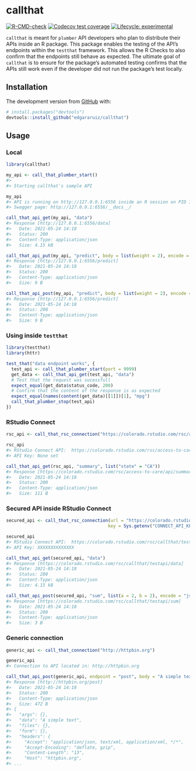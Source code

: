
<!-- README.md is generated from README.Rmd. Please edit that file -->

# callthat

<!-- badges: start -->

[![R-CMD-check](https://github.com/edgararuiz/callthat/workflows/R-CMD-check/badge.svg)](https://github.com/edgararuiz/callthat/actions)
[![Codecov test
coverage](https://codecov.io/gh/edgararuiz/callthat/branch/master/graph/badge.svg)](https://codecov.io/gh/edgararuiz/callthat?branch=master)
[![Lifecycle:
experimental](https://img.shields.io/badge/lifecycle-experimental-orange.svg)](https://lifecycle.r-lib.org/articles/stages.html#experimental)
<!-- badges: end -->

`callthat` is meant for `plumber` API developers who plan to distribute
their APIs inside an R package. This package enables the testing of the
API’s endpoints within the `testthat` framework. This allows the R
Checks to also confirm that the endpoints still behave as expected. The
ultimate goal of `callthat` is to ensure for the package’s automated
testing confirms that the APIs still work even if the developer did not
run the package’s test locally.

## Installation

The development version from [GitHub](https://github.com/) with:

``` r
# install.packages("devtools")
devtools::install_github("edgararuiz/callthat")
```

## Usage

### Local

``` r
library(callthat)

my_api <- call_that_plumber_start()
#> 
#> Starting callthat's sample API

my_api
#> API is running on http://127.0.0.1:6556 inside an R session on PID 1868
#> Swagger page: http://127.0.0.1:6556/__docs__/
```

``` r
call_that_api_get(my_api, "data") 
#> Response [http://127.0.0.1:6556/data]
#>   Date: 2021-05-24 14:18
#>   Status: 200
#>   Content-Type: application/json
#>   Size: 4.15 kB
```

``` r
call_that_api_put(my_api, "predict", body = list(weight = 2), encode = "json") 
#> Response [http://127.0.0.1:6556/predict]
#>   Date: 2021-05-24 14:18
#>   Status: 200
#>   Content-Type: application/json
#>   Size: 9 B
```

``` r
call_that_api_post(my_api, "predict", body = list(weight = 2), encode = "json") 
#> Response [http://127.0.0.1:6556/predict]
#>   Date: 2021-05-24 14:18
#>   Status: 200
#>   Content-Type: application/json
#>   Size: 9 B
```

### Using inside `testthat`

``` r
library(testthat)
library(httr)

test_that("data endpoint works", {
  test_api <- call_that_plumber_start(port = 9999)
  get_data <- call_that_api_get(test_api, "data") 
  # Test that the request was sucessfull
  expect_equal(get_data$status_code, 200)
  # Confirm that the content of the response is as expected 
  expect_equal(names(content(get_data)[[1]])[1], "mpg")
  call_that_plumber_stop(test_api)
})
```

### RStudio Connect

``` r
rsc_api <- call_that_rsc_connection("https://colorado.rstudio.com/rsc/access-to-care/api")

rsc_api
#> RStudio Connect API:  https://colorado.rstudio.com/rsc/access-to-care/api
#> API Key: None set
```

``` r
call_that_api_get(rsc_api, "summary", list("state" = "CA")) 
#> Response [https://colorado.rstudio.com/rsc/access-to-care/api/summary?state=CA]
#>   Date: 2021-05-24 14:18
#>   Status: 200
#>   Content-Type: application/json
#>   Size: 111 B
```

### Secured API inside RStudio Connect

``` r
secured_api <- call_that_rsc_connection(url = "https://colorado.rstudio.com/rsc/callthat/testapi",
                                       key = Sys.getenv("CONNECT_API_KEY"))

secured_api
#> RStudio Connect API:  https://colorado.rstudio.com/rsc/callthat/testapi
#> API Key: XXXXXXXXXXXXXX
```

``` r
call_that_api_get(secured_api, "data") 
#> Response [https://colorado.rstudio.com/rsc/callthat/testapi/data]
#>   Date: 2021-05-24 14:18
#>   Status: 200
#>   Content-Type: application/json
#>   Size: 4.15 kB
```

``` r
call_that_api_post(secured_api, "sum", list(a = 2, b = 2), encode = "json")
#> Response [https://colorado.rstudio.com/rsc/callthat/testapi/sum]
#>   Date: 2021-05-24 14:18
#>   Status: 200
#>   Content-Type: application/json
#>   Size: 3 B
```

### Generic connection

``` r
generic_api <- call_that_connection("http://httpbin.org")

generic_api
#> Connection to API located in: http://httpbin.org
```

``` r
call_that_api_post(generic_api, endpoint = "post", body = "A simple text")
#> Response [http://httpbin.org/post]
#>   Date: 2021-05-24 14:18
#>   Status: 200
#>   Content-Type: application/json
#>   Size: 472 B
#> {
#>   "args": {}, 
#>   "data": "A simple text", 
#>   "files": {}, 
#>   "form": {}, 
#>   "headers": {
#>     "Accept": "application/json, text/xml, application/xml, */*", 
#>     "Accept-Encoding": "deflate, gzip", 
#>     "Content-Length": "13", 
#>     "Host": "httpbin.org", 
#> ...
```
